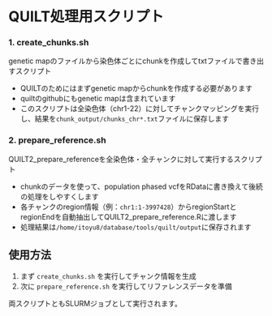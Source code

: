 # QUILT処理用スクリプト

### 1. create_chunks.sh
genetic mapのファイルから染色体ごとにchunkを作成してtxtファイルで書き出すスクリプト

- QUILTのためにはまずgenetic mapからchunkを作成する必要があります
- quiltのgithubにもgenetic mapは含まれています
- このスクリプトは全染色体（chr1-22）に対してチャンクマッピングを実行し、結果を`chunk_output/chunks_chr*.txt`ファイルに保存します

### 2. prepare_reference.sh
QUILT2_prepare_referenceを全染色体・全チャンクに対して実行するスクリプト

- chunkのデータを使って、population phased vcfをRDataに書き換えて後続の処理をしやすくします
- 各チャンクのregion情報（例：`chr1:1-3997428`）からregionStartとregionEndを自動抽出してQUILT2_prepare_reference.Rに渡します
- 処理結果は`/home/itoyu8/database/tools/quilt/output`に保存されます

## 使用方法

1. まず `create_chunks.sh` を実行してチャンク情報を生成
2. 次に `prepare_reference.sh` を実行してリファレンスデータを準備

両スクリプトともSLURMジョブとして実行されます。